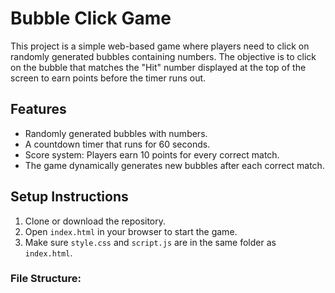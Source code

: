# Bubble Click Game

This project is a simple web-based game where players need to click on randomly generated bubbles containing numbers. The objective is to click on the bubble that matches the "Hit" number displayed at the top of the screen to earn points before the timer runs out.

## Features

- Randomly generated bubbles with numbers.
- A countdown timer that runs for 60 seconds.
- Score system: Players earn 10 points for every correct match.
- The game dynamically generates new bubbles after each correct match.

## Setup Instructions

1. Clone or download the repository.
2. Open `index.html` in your browser to start the game.
3. Make sure `style.css` and `script.js` are in the same folder as `index.html`.

### File Structure:

